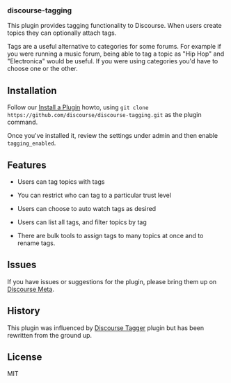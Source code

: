 ### discourse-tagging

This plugin provides tagging functionality to Discourse. When users create
topics they can optionally attach tags.

Tags are a useful alternative to categories for some forums. For example
if you were running a music forum, being able to tag a topic as
"Hip Hop" and "Electronica" would be useful. If you were using categories
you'd have to choose one or the other.

## Installation

Follow our [Install a Plugin](https://meta.discourse.org/t/install-a-plugin/19157) howto, using
`git clone https://github.com/discourse/discourse-tagging.git` as the plugin command.

Once you've installed it, review the settings under admin and then enable
`tagging_enabled`.

## Features

- Users can tag topics with tags

- You can restrict who can tag to a particular trust level

- Users can choose to auto watch tags as desired

- Users can list all tags, and filter topics by tag

- There are bulk tools to assign tags to many topics at once and to rename tags.

## Issues

If you have issues or suggestions for the plugin, please bring them up on [Discourse Meta](https://meta.discourse.org).

## History

This plugin was influenced by [Discourse Tagger](https://github.com/werweisswas/discourse-plugin-tagger)
plugin but has been rewritten from the ground up.

## License

MIT
